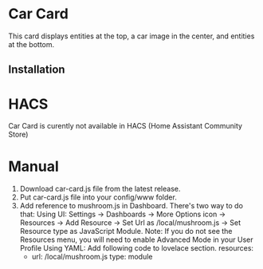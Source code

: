 # Car Card

This card displays entities at the top, a car image in the center, and entities at the bottom.

## Installation

# HACS
Car Card is curently not available in HACS (Home Assistant Community Store)

# Manual
1. Download car-card.js file from the latest release.
2. Put car-card.js file into your config/www folder.
3. Add reference to mushroom.js in Dashboard. There's two way to do that:
Using UI: Settings → Dashboards → More Options icon → Resources → Add Resource → Set Url as /local/mushroom.js → Set Resource type as JavaScript Module. Note: If you do not see the Resources menu, you will need to enable Advanced Mode in your User Profile
Using YAML: Add following code to lovelace section.
resources:
    - url: /local/mushroom.js
      type: module
